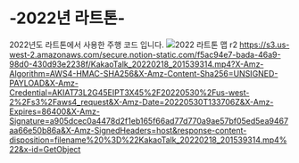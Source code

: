 # -2022년 라트톤-
2022년도 라트톤에서 사용한 주행 코드 입니다.
![2022  라트톤 맵 r2](https://user-images.githubusercontent.com/96982279/171003376-f06800af-e009-46cc-855f-0c6e535236e4.png)
https://s3.us-west-2.amazonaws.com/secure.notion-static.com/f5ac94e7-bada-46a9-98d0-430d93e2238f/KakaoTalk_20220218_201539314.mp4?X-Amz-Algorithm=AWS4-HMAC-SHA256&X-Amz-Content-Sha256=UNSIGNED-PAYLOAD&X-Amz-Credential=AKIAT73L2G45EIPT3X45%2F20220530%2Fus-west-2%2Fs3%2Faws4_request&X-Amz-Date=20220530T133706Z&X-Amz-Expires=86400&X-Amz-Signature=a905dcec0a4478d2f1eb165f66ad77d770a9ae57bf05ed5ea9467aa66e50b86a&X-Amz-SignedHeaders=host&response-content-disposition=filename%20%3D%22KakaoTalk_20220218_201539314.mp4%22&x-id=GetObject
